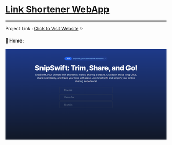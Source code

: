# [Link Shortener WebApp](https://snipswift.vercel.app/)

---

Project Link : [Click to Visit Website](https://snipswift.vercel.app/) ✨



#### 🚀 Home:
<img src="./assets/linkshortener (1).png" alt="linkshortener Img"/><br>




